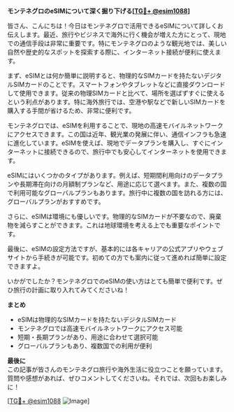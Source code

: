 **モンテネグロのeSIMについて深く掘り下げる[[TG💪+ @esim1088](https://t.me/s/esim1088)]**

皆さん、こんにちは！今日はモンテネグロで活用できるeSIMについて詳しくお伝えします。最近、旅行やビジネスで海外に行く機会が増えた方にとって、現地での通信手段は非常に重要です。特にモンテネグロのような観光地では、美しい自然や歴史的なスポットを探索する際に、インターネット接続が便利に使えます。

まず、eSIMとは何か簡単に説明すると、物理的なSIMカードを持たないデジタルSIMカードのことです。スマートフォンやタブレットなどに直接ダウンロードして使用できます。従来の物理SIMカードと比べて、場所を選ばずすぐに使えるという利点があります。特に海外旅行では、空港や駅などで新しいSIMカードを購入する手間が省けるため、非常に便利です。

モンテネグロでは、eSIMを利用することで、現地の高速モバイルネットワークにアクセスできます。この国は近年、観光業の発展に伴い、通信インフラも急速に進化しています。eSIMを使えば、現地でデータプランを購入し、すぐにインターネットに接続できるので、旅行中でも安心してインターネットを使用できます。

eSIMにはいくつかのタイプがあります。例えば、短期間利用向けのデータプランや長期滞在向けの月額制プランなど、用途に応じて選べます。また、複数の国で利用可能なグローバルプランもあります。旅行中に複数の国を訪れる方には、グローバルプランがおすすめです。

さらに、eSIMは環境にも優しいです。物理的なSIMカードが不要なので、廃棄物を減らすことができます。これは地球環境を考える上でも重要なポイントです。

最後に、eSIMの設定方法ですが、基本的には各キャリアの公式アプリやウェブサイトから手続きが可能です。初めての方でも案内に従って進めれば簡単に設定できますよ。

いかがでしたか？モンテネグロでのeSIMの使い方はとても簡単で便利です。ぜひ旅行の計画に取り入れてみてくださいね！

**まとめ**
- eSIMは物理的なSIMカードを持たないデジタルSIMカード
- モンテネグロでは高速モバイルネットワークにアクセス可能
- 短期・長期プランがあり、用途に合わせて選択可能
- グローバルプランもあり、複数国での利用が便利

**最後に**  
この記事が皆さんのモンテネグロ旅行や海外生活に役立つことを願っています。質問や感想があれば、ぜひコメントしてくださいね。それでは、次回もお楽しみに！

[[TG💪+ @esim1088](https://t.me/s/esim1088) ![Image](https://i.postimg.cc/Y0z9fWf4/image.png)]